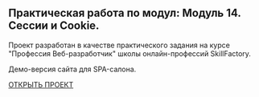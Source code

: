## Практическая работа по модул: Модуль 14. Сессии и Cookie.

Проект разработан в качестве практического задания на курсе "Профессия Веб-разработчик"
школы онлайн-профессий SkillFactory.

Демо-версия сайта для SPA-салона.



[ОТКРЫТЬ ПРОЕКТ](index.php)